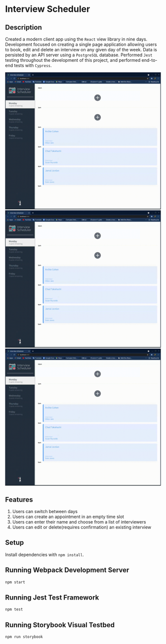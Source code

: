 # Interview Scheduler

## Description 

Created a modern client app using the `React` view library in nine days. Development focused on creating a single page application allowing users to book, edit and delete an interview on any given day of the week. Data is persisted by an API server using a `PostgreSQL` database. Performed `Jest` testing throughout the development of this project, and performed end-to-end tests with `Cypress`. 

![Navigate](https://github.com/Chulainn1/Interview-Scheduler/raw/master/docs/Scheduler1.gif)
![Create-Edit-Delete](https://github.com/Chulainn1/Interview-Scheduler/raw/master/docs/ScheldulerCREATE-EDIT-DELTE.gif)
![Errors](https://github.com/Chulainn1/Interview-Scheduler/raw/master/docs/ScheduleERROR.gif)


## Features
  1. Users can switch between days 
  2. Users can create an appointment in an empty time slot
  3. Users can enter their name and choose from a list of interviewers
  4. Users can edit or delete(requires confirmation) an existing interview 


## Setup

Install dependencies with `npm install`.

## Running Webpack Development Server

```sh
npm start
```

## Running Jest Test Framework

```sh
npm test
```

## Running Storybook Visual Testbed

```sh
npm run storybook
```
